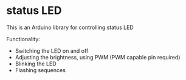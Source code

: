 status LED
==========
This is an Arduino library for controlling status LED

Functionality:

- Switching the LED on and off
- Adjusting the brightness, using PWM (PWM capable pin required)
- Blinking the LED
- Flashing sequences
